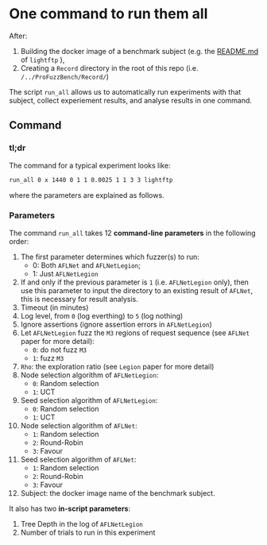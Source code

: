 # One command to run them all

After:
1. Building the docker image of a benchmark subject (e.g. the [README.md](https://github.com/Alan32Liu/ProFuzzBench/tree/temp/subjects/FTP/LightFTP) of `lightftp` ), 
2. Creating a `Record` directory in the root of this repo (i.e. `/../ProFuzzBench/Record/`)

The script `run_all` allows us to automatically run experiments with that subject, collect experiement results, and analyse results in one command.

## Command
### tl;dr

The command for a typical experiment looks like:

```bash
run_all 0 x 1440 0 1 1 0.0025 1 1 3 3 lightftp
```

where the parameters are explained as follows.

### Parameters

The command `run_all` takes 12 **command-line parameters** in the following order:
1. The first parameter determines which fuzzer(s) to run:
    * 0: Both `AFLNet` and `AFLNetLegion`; 
    * 1: Just `AFLNetLegion`
2. If and only if the previous parameter is `1` (i.e. `AFLNetLegion` only), then use this parameter to input the directory to an existing result of `AFLNet`, this is necessary for result analysis.
3. Timeout (in minutes)
4. Log level, from `0` (log everthing) to `5` (log nothing)
5. Ignore assertions (ignore assertion errors in `AFLNetLegion`)
6. Let `AFLNetLegion` fuzz the `M3` regions of request sequence (see `AFLNet` paper for more detail):
    * `0`: do not fuzz `M3`
    * `1`: fuzz `M3`
7. `Rho`: the exploration ratio (see `Legion` paper for more detail)
8. Node selection algorithm of `AFLNetLegion`:
    * `0`: Random selection
    * `1`: UCT
9. Seed selection algorithm of `AFLNetLegion`:
    * `0`: Random selection
    * `1`: UCT
10. Node selection algorithm of `AFLNet`:
    * `1`: Random selection
    * `2`: Round-Robin
    * `3`: Favour
11. Seed selection algorithm of `AFLNet`:
    * `1`: Random selection
    * `2`: Round-Robin
    * `3`: Favour
12. Subject: the docker image name of the benchmark subject.

It also has two **in-script parameters**:
1. Tree Depth in the log of `AFLNetLegion`
2. Number of trials to run in this experiment

